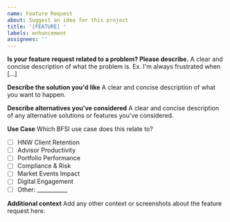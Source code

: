 ```yaml
---
name: Feature Request
about: Suggest an idea for this project
title: '[FEATURE] '
labels: enhancement
assignees: ''
---
```


**Is your feature request related to a problem? Please describe.**
A clear and concise description of what the problem is. Ex. I'm always frustrated when [...]

**Describe the solution you'd like**
A clear and concise description of what you want to happen.

**Describe alternatives you've considered**
A clear and concise description of any alternative solutions or features you've considered.

**Use Case**
Which BFSI use case does this relate to?
- [ ] HNW Client Retention
- [ ] Advisor Productivity
- [ ] Portfolio Performance
- [ ] Compliance & Risk
- [ ] Market Events Impact
- [ ] Digital Engagement
- [ ] Other: ___________

**Additional context**
Add any other context or screenshots about the feature request here.
